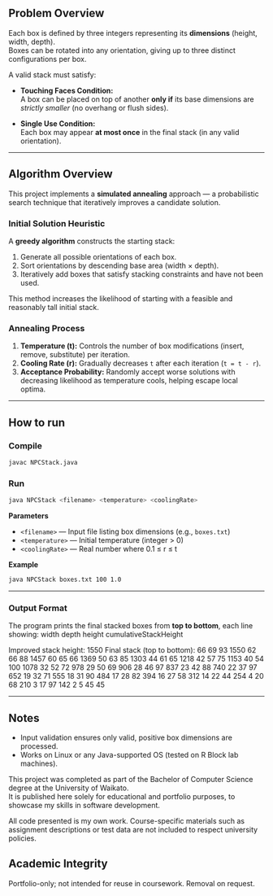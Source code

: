 ## Problem Overview

Each box is defined by three integers representing its **dimensions** (height, width, depth).  
Boxes can be rotated into any orientation, giving up to three distinct configurations per box.

A valid stack must satisfy:

- **Touching Faces Condition:**  
  A box can be placed on top of another **only if** its base dimensions are *strictly smaller* (no overhang or flush sides).

- **Single Use Condition:**  
  Each box may appear **at most once** in the final stack (in any valid orientation).

---

## Algorithm Overview

This project implements a **simulated annealing** approach — a probabilistic search technique that iteratively improves a candidate solution.

### Initial Solution Heuristic
A **greedy algorithm** constructs the starting stack:
1. Generate all possible orientations of each box.
2. Sort orientations by descending base area (width × depth).
3. Iteratively add boxes that satisfy stacking constraints and have not been used.

This method increases the likelihood of starting with a feasible and reasonably tall initial stack.

### Annealing Process
1. **Temperature (t):** Controls the number of box modifications (insert, remove, substitute) per iteration.
2. **Cooling Rate (r):** Gradually decreases `t` after each iteration (`t = t - r`).
3. **Acceptance Probability:** Randomly accept worse solutions with decreasing likelihood as temperature cools, helping escape local optima.

---

## How to run

### Compile
```bash
javac NPCStack.java
```

### Run
```bash
java NPCStack <filename> <temperature> <coolingRate>
```

**Parameters**
- `<filename>` — Input file listing box dimensions (e.g., `boxes.txt`)
- `<temperature>` — Initial temperature (integer > 0)
- `<coolingRate>` — Real number where 0.1 ≤ r ≤ t

**Example**
```bash
java NPCStack boxes.txt 100 1.0
```
---

### Output Format

The program prints the final stacked boxes from **top to bottom**, each line showing:
width depth height cumulativeStackHeight

Improved stack height: 1550
Final stack (top to bottom):
66 69 93 1550
62 66 88 1457
60 65 66 1369
50 63 85 1303
44 61 65 1218
42 57 75 1153
40 54 100 1078
32 52 72 978
29 50 69 906
28 46 97 837
23 42 88 740
22 37 97 652
19 32 71 555
18 31 90 484
17 28 82 394
16 27 58 312
14 22 44 254
4 20 68 210
3 17 97 142
2 5 45 45

---
## Notes
- Input validation ensures only valid, positive box dimensions are processed.
- Works on Linux or any Java-supported OS (tested on R Block lab machines).

This project was completed as part of the Bachelor of Computer Science degree at the University of Waikato.  
It is published here solely for educational and portfolio purposes, to showcase my skills in software development.  

All code presented is my own work. Course-specific materials such as assignment descriptions or test data are not included to respect university policies.  

## Academic Integrity
Portfolio-only; not intended for reuse in coursework. Removal on request.